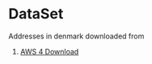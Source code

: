 # DataSet

Addresses in denmark downloaded from 
1. [AWS 4 Download](https://dawadownload.dataforsyningen.dk/adgangsadresser#danmark)

